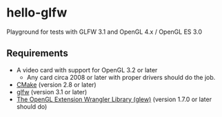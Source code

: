 # hello-glfw
Playground for tests with GLFW 3.1 and OpenGL 4.x / OpenGL ES 3.0

## Requirements
* A video card with support for OpenGL 3.2 or later
  * Any card circa 2008 or later with proper drivers should do the job.
* [CMake](http://www.cmake.org/) (version 2.8 or later)
* [glfw](http://www.glfw.org/) (version 3.1 or later)
* [The OpenGL Extension Wrangler Library (glew)](http://glew.sourceforge.net/) (version 1.7.0 or later should do)
